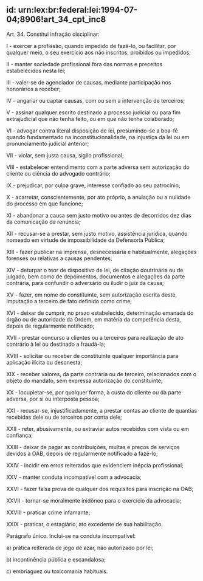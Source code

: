 id: urn:lex:br:federal:lei:1994-07-04;8906!art_34_cpt_inc8
---

Art. 34. Constitui infração disciplinar:

I - exercer a profissão, quando impedido de fazê-lo, ou facilitar, por qualquer meio, o seu exercício aos não inscritos, proibidos ou impedidos;

II - manter sociedade profissional fora das normas e preceitos estabelecidos nesta lei;

III - valer-se de agenciador de causas, mediante participação nos honorários a receber;

IV - angariar ou captar causas, com ou sem a intervenção de terceiros;

V - assinar qualquer escrito destinado a processo judicial ou para fim extrajudicial que não tenha feito, ou em que não tenha     colaborado;

VI - advogar contra literal disposição de lei, presumindo-se a boa-fé quando fundamentado na inconstitucionalidade, na injustiça da lei ou em pronunciamento judicial anterior;

VII - violar, sem justa causa, sigilo profissional;

VIII - estabelecer entendimento com a parte adversa sem autorização do cliente ou ciência do advogado contrário;

IX - prejudicar, por culpa grave, interesse confiado ao seu patrocínio;

X - acarretar, conscientemente, por ato próprio, a anulação ou a nulidade do processo em que funcione;

XI - abandonar a causa sem justo motivo ou antes de decorridos dez dias da comunicação da renúncia;

XII - recusar-se a prestar, sem justo motivo, assistência jurídica, quando nomeado em virtude de impossibilidade da Defensoria Pública;

XIII - fazer publicar na imprensa, desnecessária e habitualmente, alegações forenses ou relativas a causas pendentes;

XIV - deturpar o teor de dispositivo de lei, de citação doutrinária ou de julgado, bem como de depoimentos, documentos e alegações da parte contrária, para confundir o adversário ou iludir o juiz da causa;

XV - fazer, em nome do constituinte, sem autorização escrita deste, imputação a terceiro de fato definido como crime;

XVI - deixar de cumprir, no prazo estabelecido, determinação emanada do órgão ou de autoridade da Ordem, em matéria da competência desta, depois de regularmente notificado;

XVII - prestar concurso a clientes ou a terceiros para realização de ato contrário à lei ou destinado a fraudá-la;

XVIII - solicitar ou receber de constituinte qualquer importância para aplicação ilícita ou desonesta;

XIX - receber valores, da parte contrária ou de terceiro, relacionados com o objeto do mandato, sem expressa autorização do constituinte;

XX - locupletar-se, por qualquer forma, à custa do cliente ou da parte adversa, por si ou interposta pessoa;

XXI - recusar-se, injustificadamente, a prestar contas ao cliente de quantias recebidas dele ou de terceiros por conta dele;

XXII - reter, abusivamente, ou extraviar autos recebidos com vista ou em confiança;

XXIII - deixar de pagar as contribuições, multas e preços de serviços devidos à OAB, depois de regularmente notificado a fazê-lo;

XXIV - incidir em erros reiterados que evidenciem inépcia profissional;

XXV - manter conduta incompatível com a advocacia;

XXVI - fazer falsa prova de qualquer dos requisitos para inscrição na OAB;

XXVII - tornar-se moralmente inidôneo para o exercício da advocacia;

XXVIII - praticar crime infamante;

XXIX - praticar, o estagiário, ato excedente de sua habilitação.

Parágrafo único. Inclui-se na conduta incompatível:

a) prática reiterada de jogo de azar, não autorizado por lei;

b) incontinência pública e escandalosa;

c) embriaguez ou toxicomania habituais.
